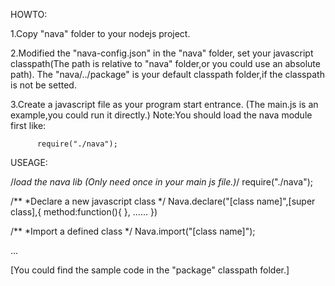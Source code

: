 HOWTO:

1.Copy "nava" folder to your nodejs project.

2.Modified the "nava-config.json" in the "nava" folder,
  set your javascript classpath(The path is relative to "nava" folder,or you could use an absolute path).
  The "nava/../package" is your default classpath folder,if the classpath is not be setted.
  
3.Create a javascript file as your program start entrance.
  (The main.js is an example,you could run it directly.)
  Note:You should load the nava module first like:
  
          require("./nava");


USEAGE:

/*load the nava lib (Only need once in your main js file.)*/
require("./nava");

/**
 *Declare a new javascript class
 */
Nava.declare("[class name]",[super class],{
            method:function(){
            },
            ......
         })

/**
 *Import a defined class
 */
Nava.import("[class name]");

...

[You could find the sample code in the "package" classpath folder.]

  